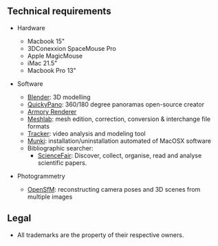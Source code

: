 ## Technical requirements ##

* Hardware
    - Macbook 15"
    - 3DConexxion SpaceMouse Pro
    - Apple MagicMouse
    - iMac 21.5"
    - Macbook Pro 13"

* Software
     - [Blender](https://www.blender.org/): 3D modelling 
     - [QuickyPano](https://github.com/sybrenstuvel/quickypano): 360/180 degree panoramas open-source creator
     - [Armory Renderer](https://armory3d.org/)
     - [Meshlab](https://github.com/cnr-isti-vclab/meshlab/releases/): mesh edition, correction, conversion & interchange file formats
     - [Tracker](https://physlets.org/tracker/): video analysis and modeling tool
     - [Munki](https://www.munki.org/munki/): installation/uninstallation automated of MacOSX software
     - Bibliographic searcher:
        - [ScienceFair](http://sciencefair-app.com): Discover, collect, organise, read and analyse scientific papers.

* Photogrammetry
    - [OpenSfM](https://www.opensfm.org/): reconstructing camera poses and 3D scenes from multiple images

## Legal ##

* All trademarks are the property of their respective owners.